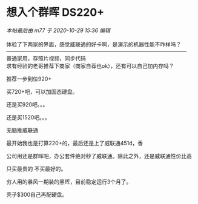 # 想入个群晖 DS220+


<i class="pstatus"> 本帖最后由 m77 于 2020-10-29 15:36 编辑 </i><br />
<br />
体验了下两家的界面，感觉威联通的好卡啊，是演示的机器性能不咋样吗？<br />
——————————————————————————————————<br />
普通家用，存照片视频，同步代码<br />
求有经验的老哥推荐下商家（商家自荐也ok），还有可以自己加内存吗？

推荐一步到位920+

买720+吧，可以加固态硬盘。

还是买920吧。。。<img id="aimg_I62ac" onclick="zoom(this, this.src, 0, 0, 0)" class="zoom" src="https://cdn.jsdelivr.net/gh/hishis/forum-master/public/images/patch.gif" onmouseover="img_onmouseoverfunc(this)" onload="thumbImg(this)" border="0" alt="" />

还是买1520吧。。。<img id="aimg_RoO7z" onclick="zoom(this, this.src, 0, 0, 0)" class="zoom" src="https://cdn.jsdelivr.net/gh/hishis/forum-master/public/images/patch.gif" onmouseover="img_onmouseoverfunc(this)" onload="thumbImg(this)" border="0" alt="" />

无脑推威联通

最开始我也是打算220+的，最后还是上了威联通451d，香<img src="static/image/smiley/default/lol.gif" smilieid="12" border="0" alt="" />

公司用还是群晖吧，办公套件绝对秒了威联通。除此之外，还是威联通性价比高

只买最贵的 不买最好的。 <img src="static/image/smiley/default/lol.gif" smilieid="12" border="0" alt="" />

穷人用的暴风一期装的黑晖，目前稳定运行3个月了。<img id="aimg_hW3kz" onclick="zoom(this, this.src, 0, 0, 0)" class="zoom" src="https://cdn.jsdelivr.net/gh/hishis/forum-master/public/images/patch.gif" onmouseover="img_onmouseoverfunc(this)" onload="thumbImg(this)" border="0" alt="" />

壳子$300自己再配硬盘。

